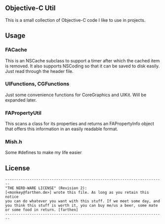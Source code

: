 ## Objective-C Util
This is a small collection of Objective-C code I like to use in projects.

## Usage
### FACache
This is an NSCache subclass to support a timer after which the cached item is removed. It also supports NSCoding so that it can be saved to disk easily. Just read through the header file.

### UIFunctions, CGFunctions
Just some convenience functions for CoreGraphics and UIKit. Will be expanded later.

### FAPropertyUtil
This scans a class for its properties and returns an FAPropertyInfo object that offers this information in an easily readable format.

### Mish.h
Some #defines to make my life easier

## License

	------------------------------------------------------------------------
	"THE NERD-WARE LICENSE" (Revision 2):
	[<monkey@farthen.de>] wrote this file. As long as you retain this notice
	you can do whatever you want with this stuff. If we meet some day, and
	you think this stuff is worth it, you can buy me/us a beer, some mate
	or some food in return. [farthen]
	------------------------------------------------------------------------

